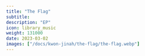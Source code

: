 ```yaml
---
title: "The Flag"
subtitle:
description: "EP"
icon: library_music
weight: 131000
date: 2023-03-02
images: ["/docs/kwon-jinah/the-flag/the-flag.webp"]
---
```


